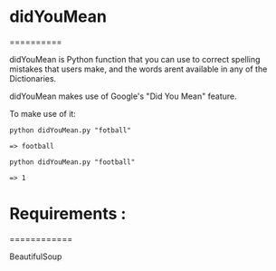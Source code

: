 didYouMean
==========
==========

didYouMean is Python function that you can use to correct spelling mistakes that users make, and the words arent available in any of the Dictionaries.

didYouMean makes use of Google's "Did You Mean" feature.

To make use of it:

	python didYouMean.py "fotball"

	=> football

	python didYouMean.py "football"

	=> 1


Requirements :
============
============

BeautifulSoup
